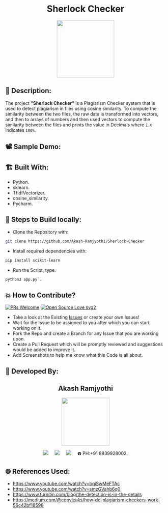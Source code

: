 <h1 align="center">Sherlock Checker</h1>

<p align="center">
<img src="https://user-images.githubusercontent.com/54114888/124493925-ce112480-ddd3-11eb-906e-ce9cfe468f6a.png" width="180" height="180">
</p>

## 📜 Description:
The project **"Sherlock Checker"** is a Plagiarism Checker system that is used to detect plagiarism in files using cosine similarity. To compute the similarity between the two files, the raw data is transformed into vectors, and then to arrays of numbers and then used vectors to compute the similarity between the files and prints the value in Decimals where `1.0` indicates `100%`.

## 📽 Sample Demo:


## 🏗 Built With:
- Python.
- sklearn.
- TfidfVectorizer.
- cosine_similarity.
- Pycharm.

## 🧪 Steps to Build locally:
- Clone the Repository with: 
```bash 
git clone https://github.com/Akash-Ramjyothi/Sherlock-Checker 
```
- Install required dependencies with: 
```bash
pip install scikit-learn
```
- Run the Script, type: 
```bash
python3 app.py`.
```

## 💥 How to Contribute?

[![PRs Welcome](https://img.shields.io/badge/PRs-welcome-brightgreen.svg?style=flat-square)](http://makeapullrequest.com)
[![Open Source Love svg2](https://badges.frapsoft.com/os/v2/open-source.svg?v=103)](https://github.com/ellerbrock/open-source-badges/) 

- Take a look at the Existing [Issues](https://github.com/Akash-Ramjyothi/Sherlock-Checker/issues) or create your own Issues!
- Wait for the Issue to be assigned to you after which you can start working on it.
- Fork the Repo and create a Branch for any Issue that you are working upon.
- Create a Pull Request which will be promptly reviewed and suggestions would be added to improve it.
- Add Screenshots to help me know what this Code is all about.

## 👦 Developed By:
<h2 align="center">Akash Ramjyothi</h2>
<p align="center">
  <a href="https://github.com/Akash-Ramjyothi"><img src="https://avatars.githubusercontent.com/u/54114888?v=4" width=150px height=150px /></a> 
    
<p align="center">
  <a target="_blank"href="https://www.linkedin.com/in/akash-ramjyothi/"><img src="https://img.shields.io/badge/linkedin-%230077B5.svg?&style=for-the-badge&logo=linkedin&logoColor=white" /></a>&nbsp;&nbsp;&nbsp;&nbsp;
  <a href="mailto:akash.ramjyothi@gmail.com?subject=Hello%20Akash,%20From%20Github"><img src="https://img.shields.io/badge/gmail-%23D14836.svg?&style=for-the-badge&logo=gmail&logoColor=white" /></a>&nbsp;&nbsp;&nbsp;&nbsp;
  <a href="https://www.instagram.com/akash.ramjyothi/"><img src="https://img.shields.io/badge/instagram-%23D14836.svg?&style=for-the-badge&logo=instagram&logoColor=pink" /></a>&nbsp;&nbsp;&nbsp;&nbsp;
  ☎️ PH:+91 8939928002.
</p>

## 🌐 References Used:
- https://www.youtube.com/watch?v=bqiSwMeFTAc
- https://www.youtube.com/watch?v=smzGVahb6q0
- https://www.turnitin.com/blog/the-detection-is-in-the-details
- https://medium.com/@copyleaks/how-do-plagiarism-checkers-work-56c42bf18598
